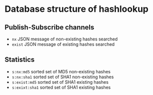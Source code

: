 # Database structure of hashlookup

## Publish-Subscribe channels

- `nx` JSON message of non-existing hashes searched
- `exist` JSON message of existing hashes searched

## Statistics

- `s:nx:md5` sorted set of MD5 non-existing hashes
- `s:nx:sha1` sorted set of SHA1 non-existing hashes
- `s:exist:md5` sorted set of SHA1 existing hashes
- `s:exixt:sha1` sorted set of SHA1 existing hashes
